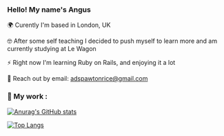 ### Hello! My name's Angus

🌍 Curently I'm based in London, UK 

🤓 After some self teaching I decided to push myself to learn more and am currently studying at Le Wagon

⚡ Right now I'm learning Ruby on Rails, and enjoying it a lot

📨 Reach out by email: adspawtonrice@gmail.com

### 🔩 My work :
[![Anurag's GitHub stats](https://github-readme-stats.vercel.app/api?username=AngusDSR&theme=tokyonight)](https://github.com/AngusDSR/github-readme-stats)

[![Top Langs](https://github-readme-stats.vercel.app/api/top-langs/?username=AngusDSR&theme=tokyonight)](https://github.com/anuraghazra/github-readme-stats)
